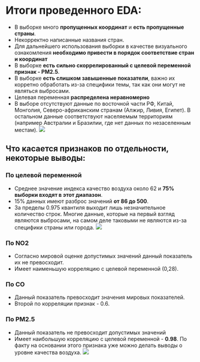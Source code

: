 # Итоги проведенного EDA:
- В выборке много **пропущенных координат** и **есть пропущенные страны**.
- Некорректно написанные названия стран.
- Для дальнейшего использования выборки в качестве визуального ознакомления **необходимо привести в порядок соответствие стран и координат**
- В выборке **есть сильно скоррелированный с целевой переменной признак - PM2.5**.
- В выборке **есть слишком завышенные показатели**, важно их корретно обработать из-за специфики темы, так как они могут не являться выбросами.
- Целевая переменная **распределена неравномерно** 
- В выборе отсутствуют данные по восточной части РФ, Китай, Монголия, Северо-африканским странам (Алжир, Ливия, Египет). В остальном данные соответствуют населяемым территориям (например Австралии и Бразилии, где нет данных по незаселенным местам).
![](C:\Users\shefa\Desktop\карта.png)

## Что касается признаков по отдельности, некоторые выводы:
### По целевой переменной
- Среднее значение индекса качество воздуха около 62 и **75% выборки входят в этот диапазон**.
- 15% данных имеют разброс значений **от 86 до 500**.
- За пределы 0.975 квантиля выходит лишь незначительное количество строк. Многие данные, которые на первый взгляд являются выбросами, на самом деле таковыми не являются из-за специфики страны или города.
  ![](C:\Users\shefa\Desktop\таргет.png)

### По NO2
- Согласно мировой оценке допустимых значений данный показатель их не превосходит.
- Имеет наименьшую корреляцию с целевой переменной (0,28).

### По CO
- Данный показатель превосходит значения мировых показателей.
- Второй по корреляции признак - 0.6.

### По PM2.5
- Данный показатель не превосходит допустимых значений
- Имеет наибольшую корреляцию с целевой переменной - **0.98**. По факту на основании этого признака уже можно делать выводы о уровне качества воздуха.
![](C:\Users\shefa\Desktop\пм2.png)

